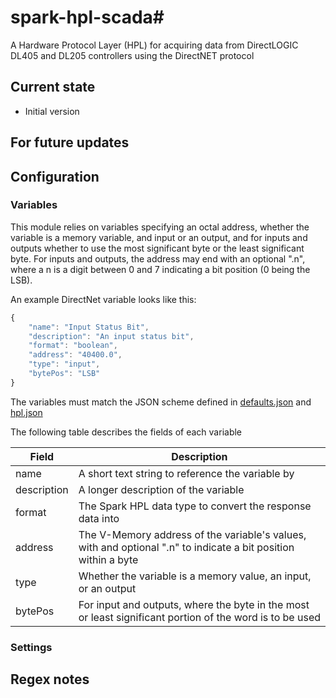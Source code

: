 # spark-hpl-scada#
A Hardware Protocol Layer (HPL) for acquiring data from DirectLOGIC DL405 and DL205 controllers using the DirectNET protocol

## Current state
 - Initial version

## For future updates

## Configuration

### Variables
This module relies on variables specifying an octal address, whether the variable is a memory variable, and input or an output, and for inputs and outputs whether to use the most significant byte or the least significant byte.
For inputs and outputs, the address may end with an optional ".n", where a n is a digit between 0 and 7 indicating a bit position (0 being the LSB).

An example DirectNet variable looks like this:

```javascript
{
    "name": "Input Status Bit",
    "description": "An input status bit",
    "format": "boolean",
    "address": "40400.0",
    "type": "input",
    "bytePos": "LSB"
}
```

The variables must match the JSON scheme defined in [defaults.json](./defaults.json) and [hpl.json](https://makemake.tycoelectronics.com/stash/projects/IOTLABS/repos/spark-machine-hpl/browse/schemas/hpl.json)

The following table describes the fields of each variable

Field  | Description
-----  | -----------
name | A short text string to reference the variable by
description | A longer description of the variable
format | The Spark HPL data type to convert the response data into
address | The V-Memory address of the variable's values, with and optional ".n" to indicate a bit position within a byte
type | Whether the variable is a memory value, an input, or an output
bytePos | For input and outputs, where the byte in the most or least significant portion of the word is to be used

### Settings

## Regex notes
